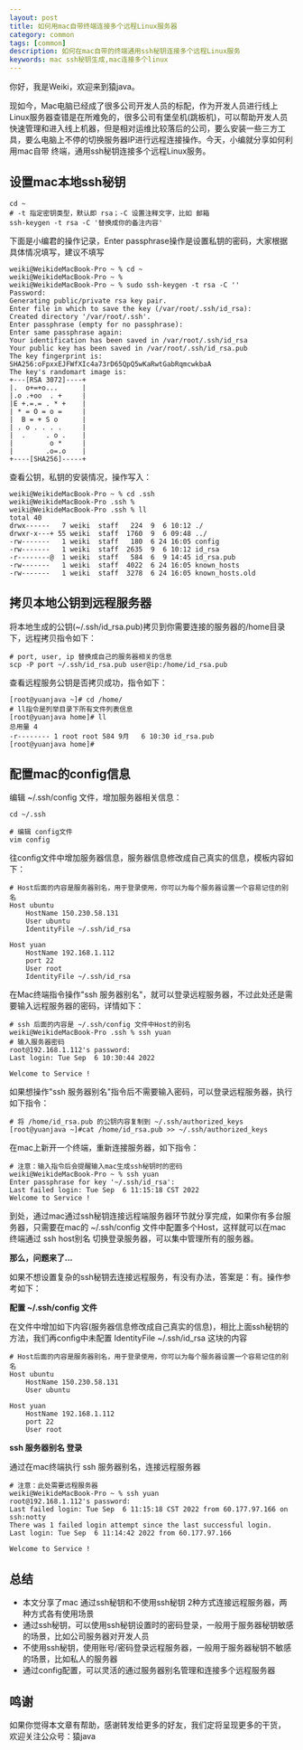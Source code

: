 ```yaml
---
layout: post
title: 如何用mac自带终端连接多个远程Linux服务器
category: common
tags: [common]
description: 如何在mac自带的终端通用ssh秘钥连接多个远程Linux服务
keywords: mac ssh秘钥生成,mac连接多个linux
---
```


你好，我是Weiki，欢迎来到猿java。

现如今，Mac电脑已经成了很多公司开发人员的标配，作为开发人员进行线上Linux服务器查错是在所难免的，很多公司有堡垒机(跳板机)，可以帮助开发人员
快速管理和进入线上机器，但是相对运维比较落后的公司，要么安装一些三方工具，要么电脑上不停的切换服务器IP进行远程连接操作。今天，小编就分享如何利用mac自带
终端，通用ssh秘钥连接多个远程Linux服务。

## 设置mac本地ssh秘钥

```shell
cd ~
# -t 指定密钥类型，默认即 rsa；-C 设置注释文字，比如 邮箱
ssh-keygen -t rsa -C '替换成你的备注内容'
```

下面是小编君的操作记录，Enter passphrase操作是设置私钥的密码，大家根据具体情况填写，建议不填写

```shell
weiki@WeikideMacBook-Pro ~ % cd ~
weiki@WeikideMacBook-Pro ~ %
weiki@WeikideMacBook-Pro ~ % sudo ssh-keygen -t rsa -C ''
Password:
Generating public/private rsa key pair.
Enter file in which to save the key (/var/root/.ssh/id_rsa):
Created directory '/var/root/.ssh'.
Enter passphrase (empty for no passphrase):
Enter same passphrase again:
Your identification has been saved in /var/root/.ssh/id_rsa
Your public key has been saved in /var/root/.ssh/id_rsa.pub
The key fingerprint is:
SHA256:oFpxxEJFWfXIc4a73rD65QpQ5wKaRwtGabRqmcwkbaA
The key's randomart image is:
+---[RSA 3072]----+
|.  o+=+o...      |
|.o .+oo  . +     |
|E +.=.= . * +    |
| * = O = o =     |
|  B = + S o      |
| . o . . . .     |
|  .     . o .    |
|         o *     |
|        .o=.o    |
+----[SHA256]-----+
```

查看公钥，私钥的安装情况，操作写入：

```shell
weiki@WeikideMacBook-Pro ~ % cd .ssh
weiki@WeikideMacBook-Pro .ssh %
weiki@WeikideMacBook-Pro .ssh % ll
total 40
drwx------   7 weiki  staff   224  9  6 10:12 ./
drwxr-x---+ 55 weiki  staff  1760  9  6 09:48 ../
-rw-------   1 weiki  staff   180  6 24 16:05 config
-rw-------   1 weiki  staff  2635  9  6 10:12 id_rsa
-r--------@  1 weiki  staff   584  6  9 14:45 id_rsa.pub
-rw-------   1 weiki  staff  4022  6 24 16:05 known_hosts
-rw-------   1 weiki  staff  3278  6 24 16:05 known_hosts.old
```

## 拷贝本地公钥到远程服务器

将本地生成的公钥(~/.ssh/id_rsa.pub)拷贝到你需要连接的服务器的/home目录下，远程拷贝指令如下：
```shell
# port, user, ip 替换成自己的服务器相关的信息
scp -P port ~/.ssh/id_rsa.pub user@ip:/home/id_rsa.pub
```

查看远程服务公钥是否拷贝成功，指令如下：

```shell
[root@yuanjava ~]# cd /home/
# ll指令是列举目录下所有文件列表信息
[root@yuanjava home]# ll
总用量 4
-r-------- 1 root root 584 9月   6 10:30 id_rsa.pub
[root@yuanjava home]#
```

## 配置mac的config信息

编辑 ~/.ssh/config 文件，增加服务器相关信息：
```shell
cd ~/.ssh

# 编辑 config文件
vim config
```

往config文件中增加服务器信息，服务器信息修改成自己真实的信息，模板内容如下：

```text
# Host后面的内容是服务器别名，用于登录使用，你可以为每个服务器设置一个容易记住的别名
Host ubuntu
    HostName 150.230.58.131
    User ubuntu
    IdentityFile ~/.ssh/id_rsa

Host yuan
    HostName 192.168.1.112
    port 22
    User root
    IdentityFile ~/.ssh/id_rsa
```

在Mac终端指令操作"ssh 服务器别名"，就可以登录远程服务器，不过此处还是需要输入远程服务器的密码，详情如下：

```text
# ssh 后面的内容是 ~/.ssh/config 文件中Host的别名
weiki@WeikideMacBook-Pro .ssh % ssh yuan
# 输入服务器密码
root@192.168.1.112's password:
Last login: Tue Sep  6 10:30:44 2022

Welcome to Service !
```

如果想操作"ssh 服务器别名"指令后不需要输入密码，可以登录远程服务器，执行如下指令：

```shell
# 将 /home/id_rsa.pub 的公钥内容复制到 ~/.ssh/authorized_keys
[root@yuanjava ~]#cat /home/id_rsa.pub >> ~/.ssh/authorized_keys
```

在mac上新开一个终端，重新连接服务器，如下指令：

```shell
# 注意：输入指令后会提醒输入mac生成ssh秘钥时的密码
weiki@WeikideMacBook-Pro ~ % ssh yuan
Enter passphrase for key '~/.ssh/id_rsa':
Last failed login: Tue Sep  6 11:15:18 CST 2022
Welcome to Service !
```

到处，通过mac通过ssh秘钥连接远程端服务器环节就分享完成，如果你有多台服务器，只需要在mac的 ~/.ssh/config 文件中配置多个Host，这样就可以在mac终端通过 ssh host别名 切换登录服务器，可以集中管理所有的服务器。


**那么，问题来了...**

如果不想设置复杂的ssh秘钥去连接远程服务，有没有办法，答案是：有。操作参考如下：

**配置 ~/.ssh/config 文件**

在文件中增加如下内容(服务器信息修改成自己真实的信息)，相比上面ssh秘钥的方法，我们再config中未配置 IdentityFile ~/.ssh/id_rsa 这块的内容

```text
# Host后面的内容是服务器别名，用于登录使用，你可以为每个服务器设置一个容易记住的别名
Host ubuntu
    HostName 150.230.58.131
    User ubuntu

Host yuan
    HostName 192.168.1.112
    port 22
    User root
```

**ssh 服务器别名 登录**

通过在mac终端执行 ssh 服务器别名，连接远程服务器

```shell
# 注意：此处需要远程服务器
weiki@WeikideMacBook-Pro ~ % ssh yuan
root@192.168.1.112's password:
Last failed login: Tue Sep  6 11:15:18 CST 2022 from 60.177.97.166 on ssh:notty
There was 1 failed login attempt since the last successful login.
Last login: Tue Sep  6 11:14:42 2022 from 60.177.97.166

Welcome to Service !
```


## 总结

- 本文分享了mac 通过ssh秘钥和不使用ssh秘钥 2种方式连接远程服务器，两种方式各有使用场景
- 通过ssh秘钥，可以使用ssh秘钥设置时的密码登录，一般用于服务器秘钥敏感的场景，比如公司服务器对开发人员
- 不使用ssh秘钥，使用账号/密码登录远程服务器，一般用于服务器秘钥不敏感的场景，比如私人的服务器
- 通过config配置，可以灵活的通过服务器别名管理和连接多个远程服务器


## 鸣谢
如果你觉得本文章有帮助，感谢转发给更多的好友，我们定将呈现更多的干货， 欢迎关注公众号：猿java


